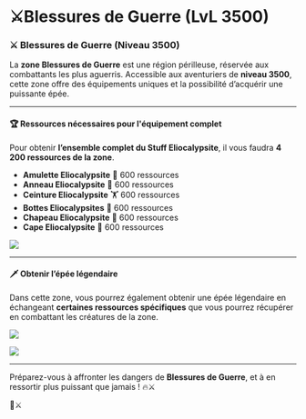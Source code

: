 # ⚔️Blessures de Guerre (LvL 3500)

### ⚔️ Blessures de Guerre (Niveau 3500) <a href="#blessures-de-guerre-niveau-3500" id="blessures-de-guerre-niveau-3500"></a>

La **zone Blessures de Guerre** est une région périlleuse, réservée aux combattants les plus aguerris. Accessible aux aventuriers de **niveau 3500**, cette zone offre des équipements uniques et la possibilité d’acquérir une puissante épée.

***

#### 🏆 **Ressources nécessaires pour l'équipement complet** <a href="#ressources-necessaires-pour-lequipement-complet" id="ressources-necessaires-pour-lequipement-complet"></a>

Pour obtenir **l’ensemble complet du Stuff Eliocalypsite**, il vous faudra **4 200 ressources de la zone**.



* **Amulette Eliocalypsite** 🏅 600 ressources
* **Anneau Eliocalypsite** 💍 600 ressources
* **Ceinture Eliocalypsite** 🏋️ 600 ressources
* **Bottes Eliocalypsites** 👢 600 ressources
* **Chapeau Eliocalypsite** 🎩 600 ressources
* **Cape Eliocalypsite** 🦸 600 ressources

![](https://vallya.gitbook.io/~gitbook/image?url=https%3A%2F%2F677697625-files.gitbook.io%2F%7E%2Ffiles%2Fv0%2Fb%2Fgitbook-x-prod.appspot.com%2Fo%2Fspaces%252FTJCjQJc02Pk37oWThIix%252Fuploads%252F2uorMeFoiabZ14LFZsUN%252Fimage.png%3Falt%3Dmedia%26token%3Daf912902-4dcb-4311-a190-f76fba129799\&width=768\&dpr=4\&quality=100\&sign=35175501\&sv=2)

***

#### 🗡️ **Obtenir l’épée légendaire** <a href="#obtenir-lepee-legendaire" id="obtenir-lepee-legendaire"></a>

Dans cette zone, vous pourrez également obtenir une épée légendaire en échangeant **certaines ressources spécifiques** que vous pourrez récupérer en combattant les créatures de la zone.

![](https://vallya.gitbook.io/~gitbook/image?url=https%3A%2F%2F677697625-files.gitbook.io%2F%7E%2Ffiles%2Fv0%2Fb%2Fgitbook-x-prod.appspot.com%2Fo%2Fspaces%252FTJCjQJc02Pk37oWThIix%252Fuploads%252FP7SKKwje6bPItJOq00ai%252Fimage-1.png%3Falt%3Dmedia%26token%3D326dd67f-a7e9-4740-9cdd-74a8b1df7a7b\&width=768\&dpr=4\&quality=100\&sign=58ae6ac5\&sv=2)

![](https://vallya.gitbook.io/~gitbook/image?url=https%3A%2F%2F677697625-files.gitbook.io%2F%7E%2Ffiles%2Fv0%2Fb%2Fgitbook-x-prod.appspot.com%2Fo%2Fspaces%252FTJCjQJc02Pk37oWThIix%252Fuploads%252FQnxjU63JpagDiunrIJzY%252Fimage.png%3Falt%3Dmedia%26token%3D666e5fdd-556e-4b2a-8a22-884e80d3f600\&width=768\&dpr=4\&quality=100\&sign=b7e9cb6b\&sv=2)

***

Préparez-vous à affronter les dangers de **Blessures de Guerre**, et à en ressortir plus puissant que jamais ! 🔥⚔️

🌟⚔️
